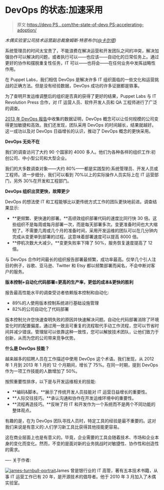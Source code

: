 # DevOps 的状态:加速采用

> 原文:[https://devo PS . com/the-state-of-devo PS-accelerating-adoption/](https://devops.com/the-state-of-devops-accelerating-adoption/)

*木偶实验室公司技术运营副总裁詹姆斯·特恩布尔([@卡尔塔](https://twitter.com/kartar))*

系统管理员的时间太宝贵了，不能浪费在解决运营和开发团队之间的冲突，解决加强协作可以解决的问题，或者执行可以——也应该——自动化的日常任务上。通过更好的协作和摆脱重复性任务，IT 可以——也将会——在任何业务中发挥战略性作用。

在 Puppet Labs，我们相信 DevOps 是解决许多 IT 组织面临的一些文化和运营挑战的正确方法。但是没有经验数据，DevOps 成功的许多证据都是轶事。

为了查明开发运维调整后的组织是否真的获得了更好的结果，Puppet Labs 与 IT Revolution Press 合作，对 IT 运营人员、软件开发人员和 QA 工程师进行了广泛的调查。

[2013 年 DevOps 报告](https://puppetlabs.com/solutions/devops/)中收集的数据证明，DevOps 概念可以让任何规模的公司变得更加敏捷和高效。我们还发现，团队采用 DevOps 的时间越长，结果就越好。这一成功以及对 DevOps 日益增长的认识，推动了 DevOps 概念的更快采用。

**DevOps 无处不在**

我们的调查访问了大约 90 个国家的 4000 多人。他们为各种各样的组织工作:初创公司、中小型公司和大型企业。

我们的大多数调查对象——大约 80%——都是实践型的:系统管理员、开发人员或工程师。进一步细分，我们可以看到 70%以上的实际操作人员实际上在 IT 运营部门，另外 30%在开发和工程部门。

**DevOps 组织出货更快，故障更少**

DevOps 的想法使 IT 和工程能够比以更传统方式工作的团队更快地前进。调查结果显示:

*   **更频繁、更快速的部署。**高绩效组织部署代码的速度比同行快 30 倍。这些组织不是每周或每月部署一次，而是每天部署多次。变更准备时间也大大缩短了。不需要几周或几个月的准备时间，采用开发运维的团队可以在几分钟内完成从变更单到部署的过程。这意味着部署速度可以提高 8000 倍。
*   **停机次数大大减少。**变更失败率下降了 50%，服务恢复速度提高了 12 倍。

与 DevOps 合作时间最长的组织报告部署最频繁，成功率最高。仅举几个引人注目的例子，谷歌、亚马逊、Twitter 和 Etsy 都以频繁部署而闻名，不会中断对客户的服务。

**版本控制+自动化代码部署=更高的生产率，更低的成本&更快的胜利**

报告最高性能水平的调查受访者依赖版本控制和自动化:

*   89%的人使用版本控制系统进行基础设施管理
*   82%的公司自动化了代码部署

版本控制允许您快速查明失败的原因并快速解决问题。自动化代码部署消除了环境变化时的配置偏差。通过用一致且可重复的流程取代手动工作流程，您可以节省时间并减少错误。管理层可以依靠这种一致性，您可以解放技术团队，让他们致力于创新，从而为您的公司带来竞争优势。

**什么是 DevOps 技能？**

越来越多的招聘人员在工作描述中使用 DevOps 这个术语。我们发现，从 2012 年 1 月到 2013 年 1 月的 12 个月期间，增长了 75%。在同一时期，提到 DevOps 作为一项工作技能的人数增加了 50%。

按照重要性排序，以下是与开发运维相关的技能:

*   **编码&脚本。**展示了传统开发人员技能对 IT 运营日益增长的重要性。
*   **人际交往技巧。**承认沟通和协作在开发运维环境中的重要性。
*   **流程再造技巧。**反映了将 IT 和开发作为一个系统而不是两个不同功能的整体观点。

有趣的是，在为 DevOps 团队寻找人员时，特定工具的经验是最不重要的。这对我们来说是有意义的:人们学习新工具比获得其他技能更容易。

这在商业层面上也是有意义的。毕竟，企业需要的工具会随着技术、市场和企业本身的变化而变化。然而，不变的是面对新的业务挑战时对敏捷性、协作性和创造性的需求。

—-
关于作者:

[![james-turnbull-portrait](../Images/483618e3122557ea431c5b8437fd14d2.png)](https://devops.com/wp-content/uploads/2014/01/james-turnbull-portrait.jpeg)James 曾是银行业的 IT 高管，著有五本技术书籍，从事 IT 运营工作已有 20 年，是开源技术的倡导者。他于 2010 年 3 月加入了木偶实验室。